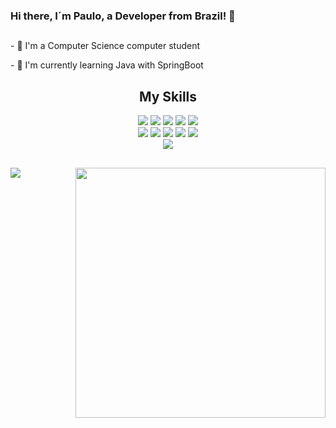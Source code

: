 ### Hi there, I´m Paulo, a Developer from Brazil! 👋

   <h2 text align="center"></h2>
   
<p>- 🔭 I'm a Computer Science computer student</p>
<p>- 🌱 I'm currently learning Java with SpringBoot</p> 

<div style="display: inline_block" align="center"-->

<div>
   <h2 text align="center">My Skills</h2>
</div>  

<div style="display: inline_block" align="center">	
	<div style = "align-items: center;">
		<img src="https://img.shields.io/badge/C-00599C?style=for-the-badge&logo=c&logoColor=white">
		<img src="https://img.shields.io/badge/Java-ED8B00?style=for-the-badge&logo=java&logoColor=white">
		<img src="https://img.shields.io/badge/Kotlin-0095D5?&style=for-the-badge&logo=kotlin&logoColor=white">
		<img src="https://img.shields.io/badge/PHP-777BB4?style=for-the-badge&logo=php&logoColor=white">
		<img src="https://img.shields.io/badge/Spring-6DB33F?style=for-the-badge&logo=spring&logoColor=white ">
		</br>
		<img src="https://img.shields.io/badge/Laravel-FF2D20?style=for-the-badge&logo=laravel&logoColor=white">
		<img src="https://img.shields.io/badge/MySQL-00000F?style=for-the-badge&logo=mysql&logoColor=white ">
		<img src="https://img.shields.io/badge/MongoDB-4EA94B?style=for-the-badge&logo=mongodb&logoColor=white ">
		<img src="https://img.shields.io/badge/SQLite-07405E?style=for-the-badge&logo=sqlite&logoColor=white  ">
		<img src="https://img.shields.io/badge/Heroku-430098?style=for-the-badge&logo=heroku&logoColor=white  ">
	</div>
	
<div style="display: inline_block" align="center">
		<img align = "center" src="https://www.piskelapp.com/static/resources/home/features/feature-open-source@2x.gif" />		
<div>
   <h2 text align="center"></h2>
</div>  
<div style="display: inline_block" align="center">	
	<div>
		<a href="https://github.com/anuraghazra/github-readme-stats">
		    <img align="left" src="https://github-readme-stats.vercel.app/api/top-langs/?username=Makeavel&layout=compact&hide=Batchfile,css,shell,html&theme=dark" />	
		    <img style="width:400px;" align="right" src="https://github-readme-stats.vercel.app/api?username=Makeavel&theme=dark" />
		</a>
	</div>
<div style="display: inline_block" align="center">	

</div>
<!--
**Makeavel/Makeavel** is a ✨ _special_ ✨ repository because its `README.md` (this file) appears on your GitHub profile.
![star-wars 844b5edc165817b93dbfbfd22ff3b214](https://user-images.githubusercontent.com/26925002/138603166-2a00379e-bfc8-4c1a-b581-0f2809c42e4e.gif)
Here are some ideas to get you started:

- 🔭 I’m currently working on ...
- 🌱 I’m currently learning ...
- 👯 I’m looking to collaborate on ...
- 🤔 I’m looking for help with ...
- 💬 Ask me about ...
- 📫 How to reach me: ...
- 😄 Pronouns: ...
- ⚡ Fun fact: ...

https://dev.to/envoy_/150-badges-for-github-pnk  link das plataformas

https://img.shields.io/badge/Java-ED8B00?style=for-the-badge&logo=java&logoColor=white // java
https://img.shields.io/badge/Kotlin-0095D5?&style=for-the-badge&logo=kotlin&logoColor=white // kotlin
https://img.shields.io/badge/PHP-777BB4?style=for-the-badge&logo=php&logoColor=white  // php
https://img.shields.io/badge/Laravel-FF2D20?style=for-the-badge&logo=laravel&logoColor=white  // laravel
https://img.shields.io/badge/Spring-6DB33F?style=for-the-badge&logo=spring&logoColor=white  // spring
https://img.shields.io/badge/MySQL-00000F?style=for-the-badge&logo=mysql&logoColor=white  // mysql
https://img.shields.io/badge/MongoDB-4EA94B?style=for-the-badge&logo=mongodb&logoColor=white   // mongo
https://img.shields.io/badge/SQLite-07405E?style=for-the-badge&logo=sqlite&logoColor=white    // sql
https://img.shields.io/badge/Heroku-430098?style=for-the-badge&logo=heroku&logoColor=white    // heroku
https://img.shields.io/badge/Trello-0052CC?style=for-the-badge&logo=trello&logoColor=white  // trello
<p align="left"> <img src="https://komarev.com/ghpvc/?username=makeavel&label=Profile%20views&color=0e75b6&style=flat" alt="makeavel" /> </p> // prifileViews
-->
